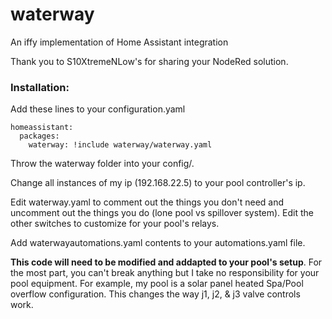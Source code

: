 # waterway
An iffy implementation of Home Assistant integration

Thank you to S10XtremeNLow's for sharing your NodeRed solution.


### Installation: 
Add these lines to your configuration.yaml

```
homeassistant:
  packages:
    waterway: !include waterway/waterway.yaml
```

Throw the waterway folder into your config/. 

Change all instances of my ip (192.168.22.5) to your pool controller's ip.

Edit waterway.yaml to comment out the things you don't need and uncomment out the things you do (lone pool vs spillover system). Edit the other switches to customize for your pool's relays.

Add waterwayautomations.yaml contents to your automations.yaml file. 

__This code will need to be modified and addapted to your pool's setup__. For the most part, you can't break anything but I take no responsibility for your pool equipment. For example, my pool is a solar panel heated Spa/Pool overflow configuration. This changes the way j1, j2, & j3 valve controls work.
